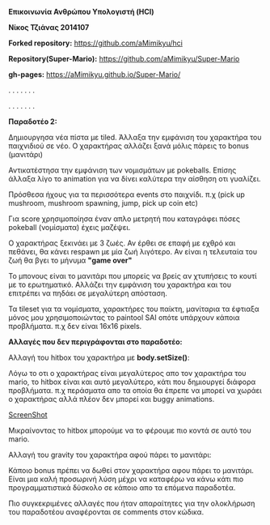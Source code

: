 **Επικοινωνία Ανθρώπου Υπολογιστή (HCI)**

**Νίκος Τζιάνας 2014107**

**Forked repository:** https://github.com/aMimikyu/hci

**Repository(Super-Mario):** https://github.com/aMimikyu/Super-Mario

**gh-pages:** https://aMimikyu.github.io/Super-Mario/




. . . . . . .

. . . . . . .

**Παραδοτέο 2:** 


Δημιουργησα νέα πίστα με tiled.
Άλλαξα την εμφάνιση του χαρακτήρα του παιχνιδιού σε νέο. Ο χαρακτήρας αλλάζει ξανά μόλις πάρεις το bonus (μανιτάρι) 

Αντικατέστησα την εμφάνιση των νομισμάτων με pokeballs. Επίσης άλλαξα λίγο το animation για να δίνει καλύτερα την αίσθηση οτι γυαλίζει.

Πρόσθεσα ήχους για τα περισσότερα events στο παιχνίδι. π.χ (pick up mushroom, mushroom spawning, jump, pick up coin etc)

Για score χρησιμοποίησα έναν απλο μετρητή που καταγράφει πόσες pokeball (νομίσματα) έχεις μαζέψει. 

Ο χαρακτήρας ξεκινάει με 3 ζωές. Αν έρθει σε επαφή με εχθρό και πεθάνει, θα κάνει respawn με μία ζωή λιγότερο. Αν είναι η τελευταία του ζωή θα βγει το μήνυμα **"game over"**

Το μπονους είναι το μανιτάρι που μπορείς να βρείς αν χτυπήσεις το κουτί με το ερωτηματικό. Αλλάζει την εμφάνιση του χαρακτήρα και του επιτρέπει να πηδάει σε μεγαλύτερη απόσταση.

Τα tileset για τα νομίσματα, χαρακτήρες του παίκτη, μανίταρια τα έφτιαξα μόνος μου χρησιμοποιώντας το paintool SAI οπότε υπάρχουν κάποια προβλήματα. π.χ δεν είναι 16x16 pixels.

**Αλλαγές που δεν περιγράφονται στο παραδοτέο:**


Αλλαγή του hitbox του χαρακτήρα με **body.setSize()**: 

Λόγω το οτι ο χαρακτήρας είναι μεγαλύτερος απο τον χαρακτήρα του mario, το hitbox είναι και αυτό μεγαλύτερο, κάτι που δημιουργεί διάφορα προβλήματα. π.χ περάσματα απο τα οποία θα έπρεπε να μπορεί να χωράει ο χαρακτήρας αλλά πλέον δεν μπορεί και buggy animations.

[ScreenShot](hitbox_bug.png) 

Μικραίνοντας το hitbox μπορούμε να το φέρουμε πιο κοντά σε αυτό του mario.


Αλλαγή του gravity του χαρακτήρα αφού πάρει το μανιτάρι:

Κάποιο bonus πρέπει να δωθεί στον χαρακτήρα αφου πάρει το μανιτάρι. Είναι μια καλή προσωρινή λύση μέχρι να καταφέρω να κάνω κάτι πιο προγραμματιστικά δύσκολο σε κάποιο απο τα επόμενα παραδοτέα.

Πιο συγκεκριμένες αλλαγές που ήταν απαραίτητες για την ολοκλήρωση του παραδοτέου αναφέρονται σε comments στον κώδικα.




